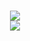 <h1 align="center">
  <a target="_blank" href="https://github.com/minhtt159">
    <img align="center" src="https://github-readme-stats.vercel.app/api?username=minhtt159&show_icons=true&theme=dark&count_private=true&hide=stars&custom_title=tictactoe" />
  </a>
  <br />
  <a target="_blank" href="https://github.com/minhtt159">
    <img align="center" src="https://github-readme-stats.vercel.app/api/top-langs/?username=minhtt159&layout=compact&theme=dark&card_width=445" />
  </a>
</h1>

<!--
**minhtt159/minhtt159** is a ✨ _special_ ✨ repository because its `README.md` (this file) appears on your GitHub profile.

Here are some ideas to get you started:

- 🔭 I’m currently working on ...
- 🌱 I’m currently learning ...
- 👯 I’m looking to collaborate on ...
- 🤔 I’m looking for help with ...
- 💬 Ask me about ...
- 📫 How to reach me: ...
- 😄 Pronouns: ...
- ⚡ Fun fact: ...
-->
